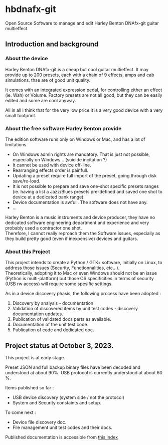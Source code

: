 # hbdnafx-git

Open Source Software to manage and edit Harley Benton DNAfx-git guitar multieffect

## Introduction and background

### About the device

Harley Benton DNAfx-git is a cheap but cool guitar multieffect.
It may provide up to 200 presets, each with a chain of 9 effects, amps and cab simulations.
thse are of good unit quality.

It comes with an integrated expression pedal, for controlling either an effect (ie. Wah) or Volume.
Factory presets are not all good, but they can be easily edited and some are cool anyway.

All in all I think that for the very low price it is a very good device with a very small footprint.

### About the free software Harley Benton provide

The edition software runs only on Windows or Mac, and has a lot of limitations.
- On Windows  admin rights are mandatory. That is just not possible, especially on Windows... (suicide incitation ?)
- It cannot be used with device off-line.
- Rearranging effects order is painfull.
- Updating a preset require full import of the preset, going through disk save/re-load.
- It is not possible to prepare and save one-shot specific presets ranges (ie. having a list a Jazz/Blues presets pre-defined and saved one shot to device at a dedicated bank range).
- Device documentation is awfull. The software does not have any.
- ...

Harley Benton is a music instruments and device producer, they have no dedicated software engineering department and experience and very probably used a contractor one shot.<br>
Therefore, I cannot really reproach them the Software issues, especially as they build pretty good (even if inexpensive) devices and guitars.<br>

### About this Project

This project intends to create a Python / GTK+ software, initially on Linux, to address those issues (Security, Functionnalities, etc...).<br>
Theoretically, adopting it to Mac or even Windows should not be an issue (Python is multi-platform) but those OS specificities in terms of security (USB rw access) will require some spesific settings.

As in a device discovery phasis, the following process have been adopted :
1. Discovery by analysis - documentation
2. Validation of discovered items by unit test codes - discovery documentation updates.
3. Publication of validated docs parts as available.
3. Documentation of the unit test code.
4. Publication of code and dedicated doc.

## Project status at October 3, 2023.

This project is at early stage.<br>

Preset JSON and full backup binary files have been decoded and understood at about 90%.
USB protocol is currently understood at about 60 %.<br>

Items published so far :
- USB device discovery (system side / not the protocol)
- System and Security constaints and setup.

To come next :

- Device file discovery doc.
- File management unit test codes and their docs.

Published documentation is accessible from [this index](./doc/00_INTRO_INDEX.md)
